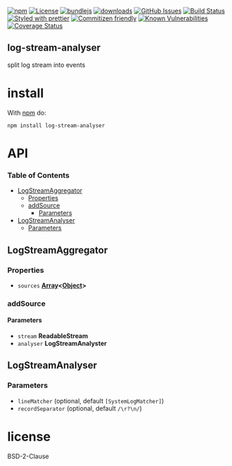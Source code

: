 [![npm](https://img.shields.io/npm/v/log-stream-analyser.svg)](https://www.npmjs.com/package/log-stream-analyser)
[![License](https://img.shields.io/badge/License-BSD%203--Clause-blue.svg)](https://opensource.org/licenses/BSD-3-Clause)
[![bundlejs](https://deno.bundlejs.com/?q=log-stream-analyser\&badge=detailed)](https://bundlejs.com/?q=log-stream-analyser)
[![downloads](http://img.shields.io/npm/dm/log-stream-analyser.svg?style=flat-square)](https://npmjs.org/package/log-stream-analyser)
[![GitHub Issues](https://img.shields.io/github/issues/arlac77/log-stream-analyser.svg?style=flat-square)](https://github.com/arlac77/log-stream-analyser/issues)
[![Build Status](https://img.shields.io/endpoint.svg?url=https%3A%2F%2Factions-badge.atrox.dev%2Farlac77%2Flog-stream-analyser%2Fbadge\&style=flat)](https://actions-badge.atrox.dev/arlac77/log-stream-analyser/goto)
[![Styled with prettier](https://img.shields.io/badge/styled_with-prettier-ff69b4.svg)](https://github.com/prettier/prettier)
[![Commitizen friendly](https://img.shields.io/badge/commitizen-friendly-brightgreen.svg)](http://commitizen.github.io/cz-cli/)
[![Known Vulnerabilities](https://snyk.io/test/github/arlac77/log-stream-analyser/badge.svg)](https://snyk.io/test/github/arlac77/log-stream-analyser)
[![Coverage Status](https://coveralls.io/repos/arlac77/log-stream-analyser/badge.svg)](https://coveralls.io/github/arlac77/log-stream-analyser)

## log-stream-analyser

split log stream into events

# install

With [npm](http://npmjs.org) do:

```shell
npm install log-stream-analyser
```

# API

<!-- Generated by documentation.js. Update this documentation by updating the source code. -->

### Table of Contents

*   [LogStreamAggregator](#logstreamaggregator)
    *   [Properties](#properties)
    *   [addSource](#addsource)
        *   [Parameters](#parameters)
*   [LogStreamAnalyser](#logstreamanalyser)
    *   [Parameters](#parameters-1)

## LogStreamAggregator

### Properties

*   `sources` **[Array](https://developer.mozilla.org/docs/Web/JavaScript/Reference/Global_Objects/Array)<[Object](https://developer.mozilla.org/docs/Web/JavaScript/Reference/Global_Objects/Object)>**&#x20;

### addSource

#### Parameters

*   `stream` **ReadableStream**&#x20;
*   `analyser` **LogStreamAnalyster**&#x20;

## LogStreamAnalyser

### Parameters

*   `lineMatcher`   (optional, default `[SystemLogMatcher]`)
*   `recordSeparator`   (optional, default `/\r?\n/`)

# license

BSD-2-Clause
